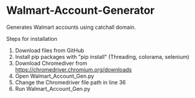 # Walmart-Account-Generator
Generates Walmart accounts using catchall domain.

Steps for installation


1. Download files from GitHub
2. Install pip packages with "pip install" (Threading, colorama, selenium)
3. Download Chromediver from https://chromedriver.chromium.org/downloads
4. Open Walmart_Account_Gen.py
5. Change the Chromedriver file path in line 36
6. Run Walmart_Account_Gen.py
